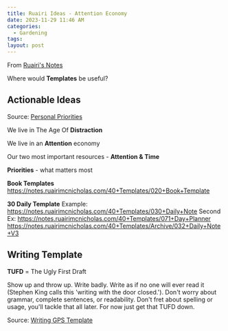 ```yaml
---
title: Ruairi Ideas - Attention Economy
date: 2023-11-29 11:46 AM
categories:
  - Gardening
tags:
layout: post
---
```

From [Ruairi's Notes](https://notes.ruairimcnicholas.com/)

Where would **Templates** be useful?

## Actionable Ideas

Source: [Personal Priorities](https://notes.ruairimcnicholas.com/30+Personal/My+priorities)

We live in The Age Of **Distraction**

We live in an **Attention** economy

Our two most important resources - **Attention & Time**

**Priorities** - what matters most

**Book Templates**
https://notes.ruairimcnicholas.com/40+Templates/020+Book+Template

**30 Daily Template**
Example: https://notes.ruairimcnicholas.com/40+Templates/030+Daily+Note
Second Ex: https://notes.ruairimcnicholas.com/40+Templates/071+Day+Planner
https://notes.ruairimcnicholas.com/40+Templates/Archive/032+Daily+Note+V3


## Writing Template
**TUFD** = The Ugly First Draft

Show up and throw up. Write badly. Write as if no one will ever read it (Stephen King calls this 'writing with the door closed.'). Don't worry about grammar, complete sentences, or readability. Don't fret about spelling or usage, you'll tackle that all later. For now just get that TUFD down.

Source: [Writing GPS Template](https://notes.ruairimcnicholas.com/40+Templates/Writing+GPS+Template)
